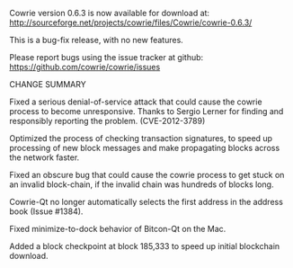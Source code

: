 Cowrie version 0.6.3 is now available for download at:
  http://sourceforge.net/projects/cowrie/files/Cowrie/cowrie-0.6.3/

This is a bug-fix release, with no new features.

Please report bugs using the issue tracker at github:
  https://github.com/cowrie/cowrie/issues

CHANGE SUMMARY

Fixed a serious denial-of-service attack that could cause the
cowrie process to become unresponsive. Thanks to Sergio Lerner
for finding and responsibly reporting the problem. (CVE-2012-3789)

Optimized the process of checking transaction signatures, to
speed up processing of new block messages and make propagating
blocks across the network faster.

Fixed an obscure bug that could cause the cowrie process to get
stuck on an invalid block-chain, if the invalid chain was
hundreds of blocks long.

Cowrie-Qt no longer automatically selects the first address
in the address book (Issue #1384).

Fixed minimize-to-dock behavior of Bitcon-Qt on the Mac.

Added a block checkpoint at block 185,333 to speed up initial
blockchain download.

